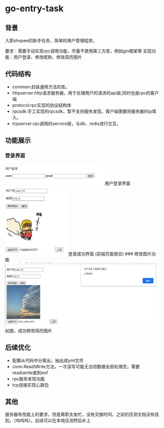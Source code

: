 # go-entry-task

## 背景
入职shopee的新手任务，简单的用户管理程序。

要求：需要手动实现rpc调用功能，尽量不使用第三方库，例如gin框架等
实现功能：用户登录、修改昵称、修改简历图片


## 代码结构
- common:封装通用方法的库。
- httpserver:http请求服务器，用于处理用户的请求的api层,同时也是rpc的客户端
- protocol:rpc实现的协议结构体
- rpcsdk:手工实现的rpcsdk，暂不支持服务发现，客户端需要将服务器的ip填入。
- tcpserver:rpc调用的service层，与db、redis进行交互。


## 功能展示

### 登录界面
<img src="./httpserver/picfile/用户登录界面.png" style="zoom:50%;" />
用户登录界面
<img src="./httpserver/picfile/登录成功界面.png" style="zoom:50%;" />
登录成功界面
(前端页面很丑)
### 修改图片功能

<img src="./httpserver/picfile/上传图片成功.png" style="zoom:50%;" />
如图，成功修改简历图片


## 后续优化

- 配置从代码中分离出，抽出成yml文件
- conn.Read\Write方法，一次读写可能无法将数据全部处理完，需要read\write直到eof
- rpc服务发现功能
- tcp连接实现心跳包

## 其他

服务器有性能上的要求，但是离职太匆忙，没有交接时间，之前的压测文档没有找到，（呜呜呜）。后续可以在本地压测然后补上

